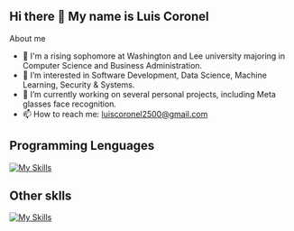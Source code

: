 ## Hi there 👋 My name is Luis Coronel

About me

- 🔭 I'm a rising sophomore at Washington and Lee university majoring in Computer Science and Business Administration.
- 🌱 I’m interested in Software Development, Data Science, Machine Learning, Security & Systems.
- 👯 I’m currently working on several personal projects, including Meta glasses face recognition.
- 📫 How to reach me: luiscoronel2500@gmail.com

## Programming Lenguages

[![My Skills](https://skillicons.dev/icons?i=js,python,cpp,c,r,css,html)](https://skillicons.dev)

## Other sklls
[![My Skills](https://skillicons.dev/icons?i=github,linux,ps,pr,au,blender,ae)](https://skillicons.dev)
